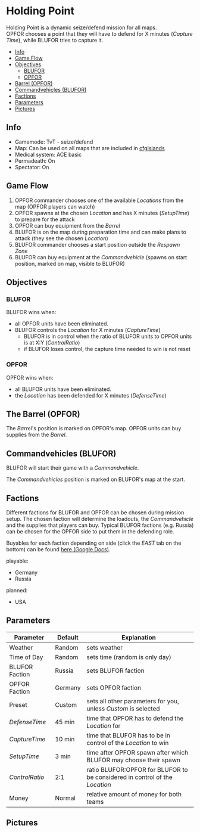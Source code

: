 # Holding Point

Holding Point is a dynamic seize/defend mission for all maps.  
OPFOR chooses a point that they will have to defend for X minutes (*Capture Time*), while BLUFOR tries to capture it. 

<!-- TOC depthFrom:2 depthTo:6 withLinks:1 updateOnSave:1 orderedList:0 -->

- [Info](#info)
- [Game Flow](#game-flow)
- [Objectives](#objectives)
	- [BLUFOR](#blufor)
	- [OPFOR](#opfor)
- [Barrel (OPFOR)](#the-barrel)
- [Commandvehicles (BLUFOR)](#commandvehicles-blufor)
- [Factions](#factions)
- [Parameters](#parameters)
- [Pictures](#pictures)

<!-- /TOC -->


## Info
* Gamemode: TvT - seize/defend
* Map: Can be used on all maps that are included in [cfgIslands](https://github.com/gruppe-adler/TvT_HoldingPoint.Altis/blob/master/cfgIslands.hpp)
* Medical system: ACE basic
* Permadeath: On
* Spectator: On

## Game Flow
1. OPFOR commander chooses one of the available *Locations* from the map (OPFOR players can watch)
2. OPFOR spawns at the chosen *Location* and has X minutes (*SetupTime*) to prepare for the attack
3. OPFOR can buy equipment from the *Barrel* 
4. BLUFOR is on the map during preparation time and can make plans to attack (they see the chosen *Location*)
5. BLUFOR commander chooses a start position outside the *Respawn Zone*
6. BLUFOR can buy equipment at the *Commandvehicle* (spawns on start position, marked on map, visible to BLUFOR)

## Objectives
### BLUFOR
BLUFOR wins when:
* all OPFOR units have been eliminated.
* BLUFOR controls the *Location* for X minutes (*CaptureTime*)
  * BLUFOR is in control when the ratio of BLUFOR units to OPFOR units is at X:Y (*ControlRatio*)
  * if BLUFOR loses control, the capture time needed to win is not reset

### OPFOR
OPFOR wins when:
* all BLUFOR units have been eliminated.
* the *Location* has been defended for X minutes (*DefenseTime*)

## The Barrel (OPFOR)
The *Barrel*'s position is marked on OPFOR's map. OPFOR units can buy supplies from the *Barrel*. 

## Commandvehicles (BLUFOR)
BLUFOR will start their game with a *Commandvehicle*. 

The *Commandvehicles* position is marked on BLUFOR's map at the start. 

## Factions
Different factions for BLUFOR and OPFOR can be chosen during mission setup. The chosen faction will determine the loadouts, the *Commandvehicle* and the supplies that players can buy. Typical BLUFOR factions (e.g. Russia) can be chosen for the OPFOR side to put them in the defending role.

Buyables for each faction depending on side (click the *EAST* tab on the bottom) can be found [here (Google Docs)](https://docs.google.com/spreadsheets/d/1WVtMfU6J_OVLaHgVwJEiCAwPaTKqynqdLrqvwLkI4s8/edit?usp=sharing).

playable:
* Germany
* Russia

planned:
* USA

## Parameters

Parameter           | Default      | Explanation
--------------------|--------------|----------------------------------------------------------------------------
Weather             | Random       | sets weather
Time of Day         | Random       | sets time (random is only day)
BLUFOR Faction      | Russia       | sets BLUFOR faction
OPFOR Faction       | Germany      | sets OPFOR faction
Preset              | Custom       | sets all other parameters for you, unless *Custom* is selected
*DefenseTime*       | 45 min       | time that OPFOR has to defend the *Location* for
*CaptureTime*       | 10 min       | time that BLUFOR has to be in control of the *Location* to win
*SetupTime*         | 3 min        | time after OPFOR spawn after which BLUFOR may choose their spawn
*ControlRatio*      | 2:1          | ratio BLUFOR:OPFOR for BLUFOR to be considered in control of the *Location*
Money               | Normal       | relative amount of money for both teams

## Pictures



 
